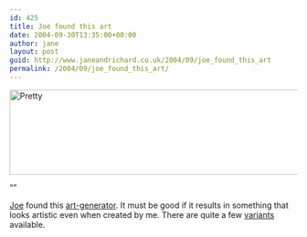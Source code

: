 ```yaml
---
id: 425
title: Joe found this art
date: 2004-09-30T13:35:00+00:00
author: jane
layout: post
guid: http://www.janeandrichard.co.uk/2004/09/joe_found_this_art
permalink: /2004/09/joe_found_this_art/
---
```

[<img src="http://v1.janeandrichard.co.uk/blog/img/prettybluesmaller.JPG" alt="Pretty" width="531" height="149" />](http://v1.janeandrichard.co.ukhttp://farm3.static.flickr.com/2588/3979992359_054aae0fa0_o.jpg)

&#8220;&#8221;

[Joe](http://spunkythemonkey.squarespace.com/blog/2004/9/30/things-i-love-today.html) found this [art-generator](http://www.eigelb.at/HP/Links/SpecialEffects/Grappa/GrappaWH_White/). It must be good if it results in something that looks artistic even when created by me. There are quite a few [variants](http://www.eigelb.at/HP/Frontend/PHP/Seite.php?sID=67&lID=335&iFrame=2&lng=2) available.